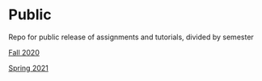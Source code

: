 # Public
Repo for public release of assignments and tutorials, divided by semester

[Fall 2020](fall20/README.md)

[Spring 2021](spr21/README.md)
